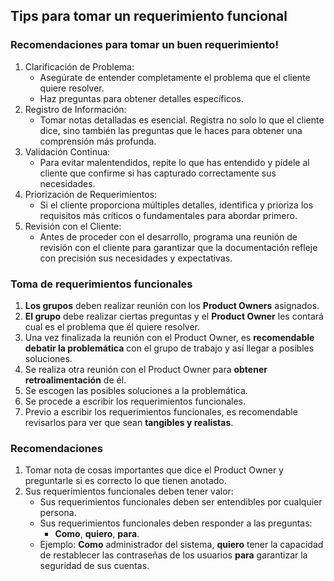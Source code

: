 
## Tips para tomar un requerimiento funcional

### Recomendaciones para tomar un buen requerimiento!

1. Clarificación de Problema:
    - Asegúrate de entender completamente el problema que el cliente quiere resolver.
    - Haz preguntas para obtener detalles específicos.
2. Registro de Información:
    - Tomar notas detalladas es esencial. Registra no solo lo que el cliente dice, sino también las preguntas que le haces para obtener una comprensión más profunda.
3. Validación Continua:
    - Para evitar malentendidos, repite lo que has entendido y pídele al cliente que confirme si has capturado correctamente sus necesidades.
4. Priorización de Requerimientos:
    - Si el cliente proporciona múltiples detalles, identifica y prioriza los requisitos más críticos o fundamentales para abordar primero.
5. Revisión con el Cliente:
    - Antes de proceder con el desarrollo, programa una reunión de revisión con el cliente para garantizar que la documentación refleje con precisión sus necesidades y expectativas.

### Toma de requerimientos funcionales

1. **Los grupos** deben realizar reunión con los **Product Owners** asignados.
2. **El grupo** debe realizar ciertas preguntas y el **Product Owner** les contará cual es el problema que él quiere resolver.
3. Una vez finalizada la reunión con el Product Owner, es **recomendable debatir la problemática** con el grupo de trabajo y así llegar a posibles soluciones.
4. Se realiza otra reunión con el Product Owner para **obtener retroalimentación** de él.
5. Se escogen las posibles soluciones a la problemática.
6. Se procede a escribir los requerimientos funcionales.
7. Previo a escribir los requerimientos funcionales, es recomendable revisarlos para ver que sean **tangibles y realistas**.

### Recomendaciones

1. Tomar nota de cosas importantes que dice el Product Owner y preguntarle si es correcto lo que tienen anotado.
2. Sus requerimientos funcionales deben tener valor:
    - Sus requerimientos funcionales deben ser entendibles por cualquier persona.
    - Sus requerimientos funcionales deben responder a las preguntas:
        - **Como**, **quiero**, **para**.
    - Ejemplo: **Como** administrador del sistema, **quiero** tener la capacidad de restablecer las contraseñas de los usuarios **para** garantizar la seguridad de sus cuentas.